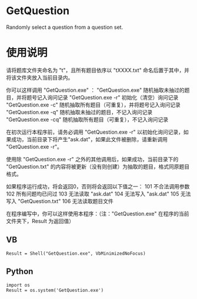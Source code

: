 # GetQuestion
Randomly select a question from a question set.

# 使用说明
请将题库文件夹命名为 "t"，且所有题目依序以 "tXXXX.txt" 命名后置于其中，并将该文件夹放入当前目录内。

你可以这样调用 "GetQuestion.exe" ：
    "GetQuestion.exe"        随机抽取未抽过的题目，并将题号记入询问记录
    "GetQuestion.exe -r"     初始化（清空）询问记录
    "GetQuestion.exe -c"     随机抽取所有题目（可重复），并将题号记入询问记录
    "GetQuestion.exe -q"     随机抽取未抽过的题目，不记入询问记录
    "GetQuestion.exe -cq"    随机抽取所有题目（可重复），不记入询问记录
    
在初次运行本程序前，请务必调用 "GetQuestion.exe -r" 以初始化询问记录，如果成功，当前目录下将产生"ask.dat"，如果此文件被删除，请重新调用 "GetQuestion.exe -r"。

使用除 "GetQuestion.exe -r" 之外的其他调用后，如果成功，当前目录下的 "GetQuestion.txt" 的内容将被更新（没有则创建）为抽取的题目，格式同原题目格式。

如果程序运行成功，将会返回0，否则将会返回以下值之一：
    101    不合法调用参数
    102    所有问题均已问过
    103    无法读取 "ask.dat"
    104    无法写入 "ask.dat"
    105    无法写入 "GetQuestion.txt"
    106    无法读取题目文件
    
在程序编写中，你可以这样使用本程序：（注："GetQuestion.exe" 在程序的当前文件夹下，Result 为返回值）
## VB
    Result = Shell("GetQuestion.exe", VbMinimizedNoFocus)
## Python
    import os
    Result = os.system('GetQuestion.exe') 
